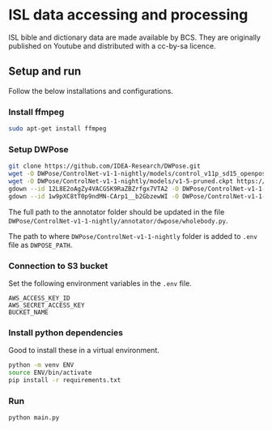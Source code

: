 # ISL data accessing and processing 

ISL bible and dictionary data are made available by BCS. They are originally published on Youtube and distributed with a cc-by-sa licence.

## Setup and run

Follow the below installations and configurations.

### Install ffmpeg

```bash
sudo apt-get install ffmpeg
```

### Setup DWPose

```bash
git clone https://github.com/IDEA-Research/DWPose.git
wget -O DWPose/ControlNet-v1-1-nightly/models/control_v11p_sd15_openpose.pth https://huggingface.co/lllyasviel/ControlNet-v1-1/blob/main/control_v11p_sd15_openpose.pth
wget -O DWPose/ControlNet-v1-1-nightly/models/v1-5-pruned.ckpt https://huggingface.co/stable-diffusion-v1-5/stable-diffusion-v1-5/blob/main/v1-5-pruned.ckpt
gdown --id 12L8E2oAgZy4VACGSK9RaZBZrfgx7VTA2 -O DWPose/ControlNet-v1-1-nightly/annotator/ckpts/dw-ll_ucoco_384.onnx
gdown --id 1w9pXC8tT0p9ndMN-CArp1__b2GbzewWI -O DWPose/ControlNet-v1-1-nightly/annotator/ckpts/yolox_l.onnx
```

The full path to the annotator folder should be updated in the file `DWPose/ControlNet-v1-1-nightly/annotator/dwpose/wholebody.py`. 

The path to where `DWPose/ControlNet-v1-1-nightly` folder is added to `.env` file as `DWPOSE_PATH`.


### Connection to S3 bucket
Set the following environment variables in the `.env` file.

```
AWS_ACCESS_KEY_ID
AWS_SECRET_ACCESS_KEY
BUCKET_NAME
```

### Install python dependencies
Good to install these in a virtual environment.

```bash
python -m venv ENV 
source ENV/bin/activate
pip install -r requirements.txt
```

### Run

```bash
python main.py
```
